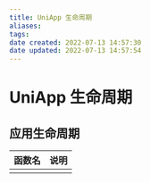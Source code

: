 ```yaml
---
title: UniApp 生命周期
aliases: 
tags: 
date created: 2022-07-13 14:57:30
date updated: 2022-07-13 14:57:54
---
```


# UniApp 生命周期
## 应用生命周期
| 函数名 | 说明 |
| ------ | ---- |
|        |      |